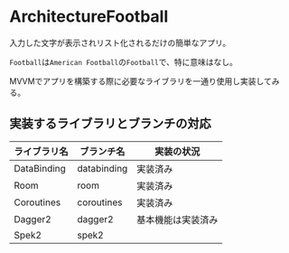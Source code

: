 # ArchitectureFootball
入力した文字が表示されリスト化されるだけの簡単なアプリ。

`Football`は`American Football`の`Football`で、特に意味はなし。

MVVMでアプリを構築する際に必要なライブラリを一通り使用し実装してみる。

## 実装するライブラリとブランチの対応
|ライブラリ名|ブランチ名|実装の状況|
|-|-|-|
|DataBinding|databinding|実装済み|
|Room|room|実装済み|
|Coroutines|coroutines|実装済み|
|Dagger2|dagger2|基本機能は実装済み|
|Spek2|spek2|
